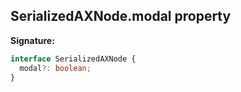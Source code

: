 ## SerializedAXNode.modal property

**Signature:**

```typescript
interface SerializedAXNode {
  modal?: boolean;
}
```
